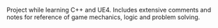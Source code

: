 Project while learning C++ and UE4.
Includes extensive comments and notes for reference of game mechanics, logic and problem solving.
